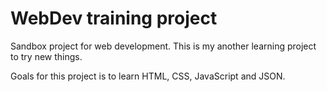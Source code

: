 # WebDev training project
Sandbox project for web development. This is my another learning project to try new things.

Goals for this project is to learn HTML, CSS, JavaScript and JSON.